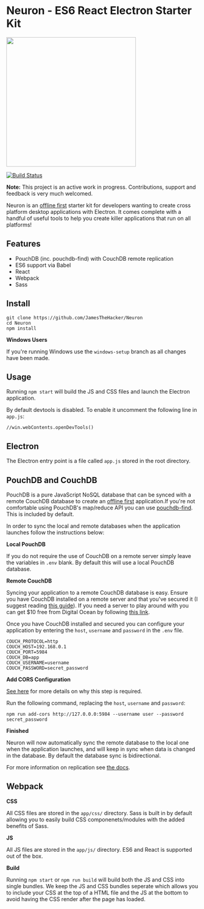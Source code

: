 Neuron - ES6 React Electron Starter Kit
=======================================

<img src="http://i.imgur.com/4IGAAU4.png" width=340>

[![Build Status](https://travis-ci.org/JamesTheHacker/Neuron.svg?branch=master)](https://travis-ci.org/JamesTheHacker/Neuron)

**Note:** This project is an active work in progress. Contributions, support and feedback is very much welcomed.

Neuron is an [offline first](http://offlinefirst.org/) starter kit for developers wanting to create cross platform desktop applications with Electron. It comes complete with a handful of useful tools to help you create killer applications that run on all platforms!

Features
--------

* PouchDB (inc. pouchdb-find) with CouchDB remote replication
* ES6 support via Babel
* React
* Webpack
* Sass

Install
-------

    git clone https://github.com/JamesTheHacker/Neuron
    cd Neuron
    npm install

**Windows Users**

If you're running Windows use the `windows-setup` branch as all changes have been made.

Usage
-----

Running `npm start` will build the JS and CSS files and launch the Electron application.

By default devtools is disabled. To enable it uncomment the following line in `app.js`:

    //win.webContents.openDevTools()

Electron
--------

The Electron entry point is a file called `app.js` stored in the root directory.

PouchDB and CouchDB
-------------------

PouchDB is a pure JavaScript NoSQL database that can be synced with a remote CouchDB database to create an [offline first](http://offlinefirst.org/) application.If you're not comfortable using PouchDB's map/reduce API you can use [pouchdb-find](https://github.com/nolanlawson/pouchdb-find). This is included by default.

In order to sync the local and remote databases when the application launches follow the instructions below:

**Local PouchDB**

If you do not require the use of CouchDB on a remote server simply leave the variables in `.env` blank. By default this will use a local PouchDB database.

**Remote CouchDB**

Syncing your application to a remote CouchDB database is easy. Ensure you have CouchDB installed on a remote server and that you've secured it (I suggest reading [this guide](http://guide.couchdb.org/draft/security.html)). If you need a server to play around with you can get $10 free from Digital Ocean by following [this link](https://m.do.co/c/dde4646baa31).

Once you have CouchDB installed and secured you can configure your application by entering the `host`, `username` and `password` in the `.env` file.

    COUCH_PROTOCOL=http
    COUCH_HOST=192.168.0.1
    COUCH_PORT=5984
    COUCH_DB=app
    COUCH_USERNAME=username
    COUCH_PASSWORD=secret_password

**Add CORS Configuration**

[See here](https://github.com/pouchdb/add-cors-to-couchdb) for more details on why this step is required.

Run the following command, replacing the `host`, `username` and `password`:

    npm run add-cors http://127.0.0.0:5984 --username user --password secret_password

**Finished**

Neuron will now automatically sync the remote database to the local one when the application launches, and will keep in sync when data is changed in the database. By default the database sync is bidirectional.

For more information on replication see [the docs](https://pouchdb.com/guides/replication.html).

Webpack
-------

**CSS**

All CSS files are stored in the `app/css/` directory. Sass is built in by default allowing you to easily build CSS componenets/modules with the added benefits of Sass.

**JS**

All JS files are stored in the `app/js/` directory. ES6 and React is supported out of the box.

**Build**

Running `npm start` or `npm run build` will build both the JS and CSS into single bundles. We keep the JS and CSS bundles seperate which allows you to include your CSS at the top of a HTML file and the JS at the bottom to avoid having the CSS render after the page has loaded.
